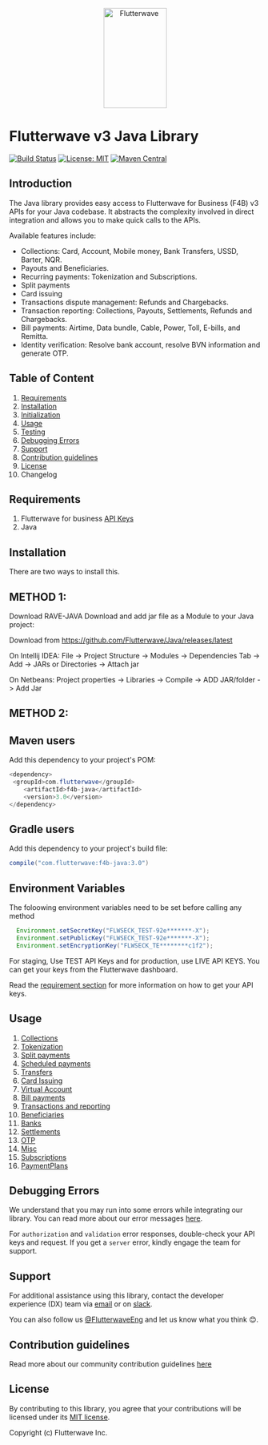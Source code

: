 <p align="center">
    <img title="Flutterwave" height="200" src="https://flutterwave.com/images/logo/full.svg" width="50%"/>
</p>

# Flutterwave v3 Java Library
[![Build Status](https://github.com/Flutterwave/Java/workflows/Java%20CI%20with%20Maven/badge.svg)](https://github.com/Flutterwave/Java) 
[![License: MIT](https://img.shields.io/badge/License-MIT-yellow.svg)](https://opensource.org/licenses/MIT) 
[![Maven Central](https://maven-badges.herokuapp.com/maven-central/com.flutterwave/f4b-java/badge.svg)](https://mvnrepository.com/artifact/com.flutterwave/f4b-java)

## Introduction

The Java library provides easy access to Flutterwave for Business (F4B) v3 APIs for your Java codebase. It abstracts the complexity involved in direct integration and allows you to make quick calls to the APIs.

Available features include:

- Collections: Card, Account, Mobile money, Bank Transfers, USSD, Barter, NQR.
- Payouts and Beneficiaries.
- Recurring payments: Tokenization and Subscriptions.
- Split payments
- Card issuing
- Transactions dispute management: Refunds and Chargebacks.
- Transaction reporting: Collections, Payouts, Settlements, Refunds and Chargebacks.
- Bill payments: Airtime, Data bundle, Cable, Power, Toll, E-bills, and Remitta.
- Identity verification: Resolve bank account, resolve BVN information and generate OTP.


## Table of Content

1. [Requirements](#requirements)
2. [Installation](#installation)
3. [Initialization](#initialization)
4. [Usage](#usage)
5. [Testing](#testing)
6. [Debugging Errors](#debugging-errors)
7. [Support](#support)
8. [Contribution guidelines](#contribution-guidelines)
9. [License](#license)
10. Changelog

## Requirements

1. Flutterwave for business [API Keys](https://developer.flutterwave.com/docs/integration-guides/authentication)
2. Java


## Installation
There are two ways to install this.

## METHOD 1:
Download RAVE-JAVA
Download and add jar file as a Module to your Java project:

Download from https://github.com/Flutterwave/Java/releases/latest

On Intellij IDEA: File -> Project Structure -> Modules -> Dependencies Tab -> Add -> JARs or Directories -> Attach jar

On Netbeans: Project properties -> Libraries -> Compile -> ADD JAR/folder -> Add Jar

## METHOD 2:
## Maven users
Add this dependency to your project's POM: 

```java
<dependency>
 <groupId>com.flutterwave</groupId>
    <artifactId>f4b-java</artifactId>
    <version>3.0</version>
</dependency>
```

## Gradle users
Add this dependency to your project's build file:

```java
compile("com.flutterwave:f4b-java:3.0")
```


## Environment Variables
The foloowing environment variables need to be set before calling any method

```java
  Environment.setSecretKey("FLWSECK_TEST-92e*******-X");
  Environment.setPublicKey("FLWSECK_TEST-92e*******-X");
  Environment.setEncryptionKey("FLWSECK_TE********c1f2");
```

For staging, Use TEST API Keys and for production, use LIVE API KEYS.
You can get your keys from the Flutterwave dashboard.

Read the [requirement section](#requirements) for more information on how to get your API keys.

## Usage
1. [Collections](documentation/Collections.md)
2. [Tokenization](documentation/Tokenization.md)
3. [Split payments](documentation/SubAccounts.md)
4. [Scheduled payments](documentation/ScheduledPayments.md)
5. [Transfers](documentation/Transfers.md)
6. [Card Issuing](documentation/CardIssuing.md)
7. [Virtual Account](documentation/VirtualAccount.md)
8. [Bill payments](documentation/Bills.md)
9. [Transactions and reporting](documentation/Transactions.md)
10. [Beneficiaries](documentation/Beneficiary.md)
11. [Banks](documentation/Banks.md)
12. [Settlements](documentation/Settlements.md)
13. [OTP](documentation/OTP.md)
14. [Misc](documentation/Misc.md)
15. [Subscriptions](documentation/Subscriptions.md)
16. [PaymentPlans](documentation/PaymentPlans.md)


## Debugging Errors

We understand that you may run into some errors while integrating our library. You can read more about our error messages [here](https://developer.flutterwave.com/docs/integration-guides/errors).

For `authorization` and `validation` error responses, double-check your API keys and request. If you get a `server` error, kindly engage the team for support.


## Support

For additional assistance using this library, contact the developer experience (DX) team via [email](mailto:developers@flutterwavego.com) or on [slack](https://bit.ly/34Vkzcg).

You can also follow us [@FlutterwaveEng](https://twitter.com/FlutterwaveEng) and let us know what you think 😊.


## Contribution guidelines
Read more about our community contribution guidelines [here](/CONTRIBUTING.md)


## License

By contributing to this library, you agree that your contributions will be licensed under its [MIT license](/LICENSE).

Copyright (c) Flutterwave Inc.
